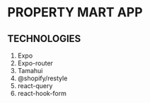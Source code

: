 # PROPERTY MART APP

## TECHNOLOGIES
1. Expo
2. Expo-router
3. Tamahui
4. @shopify/restyle
5. react-query
6. react-hook-form

